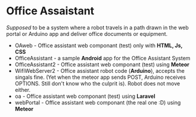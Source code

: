 # Office Assaistant 

*Supposed* to be a system where a robot travels in a path drawn in the web portal or Arduino app and deliver office documents or equipment. 

* OAweb - Office assistant web componant (test) only with **HTML, Js, CSS**
* OfficeAssistant - a sample **Android** app for the Office Assistant System
* OfficeAssistant2 - Office assistant web componant (test) using **Meteor**
* WifiWebServer2 - Office assistant robot code (**Arduino**), accepts the singals fine. (Yet when the meteor app sends POST, Arduino receives OPTIONS. Still don't know who the culprit is). Robot does not move either.
* oa - Office assistant web componant (test) using **Laravel**
* webPortal - Office assistant web componant (the real one :D) using **Meteor**
